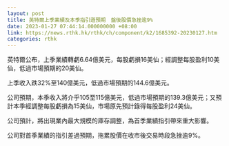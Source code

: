 ```yaml
---
layout: post
title: 英特爾上季業績及本季指引遜預期　盤後股價急挫逾9%
date: 2023-01-27 07:44:14.000000000 +08:00
link: https://news.rthk.hk/rthk/ch/component/k2/1685392-20230127.htm
categories: rthk
---
```


英特爾公布，上季業績轉虧6.64億美元，每股虧損16美仙；經調整每股盈利10美仙，低過市場預期的20美仙。

上季收入跌32%至140億美元，低過市場預期的144.6億美元。

公司預期，本季收入將介乎105至115億美元，低過市場預期的139.3億美元；又預計本季經調整每股虧損為15美仙，市場原先預計錄得每股盈利24美仙。

公司預計，將出現業內最大規模的庫存調整，為首季業績指引帶來重大影響。

公司對首季業績的指引差過預期，拖累股價在收市後交易時段急挫逾9%。
